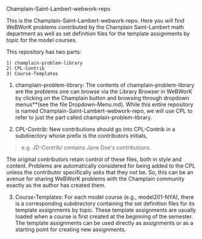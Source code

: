 Champlain-Saint-Lambert-webwork-repo

This is the Champlain-Saint-Lambert-webwork-repo. Here you will find WeBWorK problems contributed by the Champlain Saint-Lambert math department as well as set definition files for the template assignments by topic for the model courses.

This repository has two parts:

    1) champlain-problem-library
    2) CPL-Contrib
    3) Course-Templates

1) champlain-problem-library:
The contents of champlain-problem-library are the problems one can browse via the Library Browser in WeBWorK by clicking on the Champlain button and browsing through dropdown menus**(see the file Dropdown-Menu.md). While this entire repository is named Champlain-Saint-Lambert-webwork-repo, we will use CPL to refer to just the part called champlain-problem-library.

2) CPL-Contrib:
New contributions should go into CPL-Contrib in a subdirectory whose prefix is the contributors initials, 

> e.g. JD-Contrib/ contains Jane Doe's contributions.

The original contributors retain control of these files, both in style and content. Problems are automatically considered for being added to the CPL unless the contributor specifically asks that they not be. So, this can be an avenue for sharing WeBWorK problems with the Champlain community exactly as the author has created them.

3) Course-Templates:
For each model course (e.g., model201-NYA), there is a corresponding subdirectory containing the set definition files for its template assignments by topic. These template assignments are usually loaded when a course is first created at the beginning of the semester. The template assignments can be used directly as assignments or as a starting point for creating new assignments.
